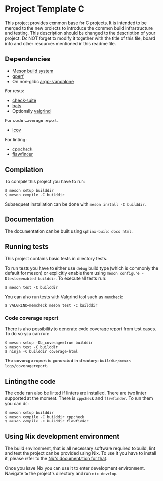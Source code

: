 # Project Template C

This project provides common base for C projects. It is intended to be merged to
the new projects to introduce the common build infrastructure and testing. This
description should be changed to the description of your project. Do NOT
forget to modify it together with the title of this file, board info and other
resources mentioned in this readme file.

## Dependencies

* [Meson build system](https://mesonbuild.com/)
* [gperf](https://www.gnu.org/software/gperf)
* On non-glibc [argp-standalone](http://www.lysator.liu.se/~nisse/misc)

For tests:

* [check-suite](https://gitlab.com/Cynerd/check-suite)
* [bats](https://bats-core.readthedocs.io/en/stable/index.html)
* Optionally [valgrind](http://www.valgrind.org)

For code coverage report:

* [lcov](http://ltp.sourceforge.net/coverage/lcov.php)

For linting:

* [cppcheck](https://github.com/danmar/cppcheck)
* [flawfinder](https://dwheeler.com/flawfinder/)


## Compilation

To compile this project you have to run:

```console
$ meson setup builddir
$ meson compile -C builddir
```

Subsequent installation can be done with `meson install -C builddir`.

## Documentation

The documentation can be built using `sphinx-build docs html`.


## Running tests

This project contains basic tests in directory tests.

To run tests you have to either use `debug` build type (which is commonly the
default for meson) or explicitly enable them using `meson configure
-Dtests=enabled builddir`. To execute all tests run:

```console
$ meson test -C builddir
```

You can also run tests with Valgrind tool such as `memcheck`:

```console
$ VALGRIND=memcheck meson test -C builddir
```

### Code coverage report

There is also possibility to generate code coverage report from test cases. To
do so you can run:

```console
$ meson setup -Db_coverage=true builddir
$ meson test -C builddir
$ ninja -C builddir coverage-html
```

The coverage report is generated in directory:
`builddir/meson-logs/coveragereport`.

## Linting the code

The code can also be linted if linters are installed. There are two linter
supported at the moment. There is `cppcheck` and `flawfinder`. To run them you
can do:

```console
$ meson setup builddir
$ meson compile -C builddir cppcheck
$ meson compile -C builddir flawfinder
```

## Using Nix development environment

The build environment, that is all necessary software required to build, lint
and test the project can be provided using Nix. To use it you have to install
it, please refer to the [Nix's documentation for
that](https://nixos.org/download.html).

Once you have Nix you can use it to enter development environment. Navigate to
the project's directory and run `nix develop`.
